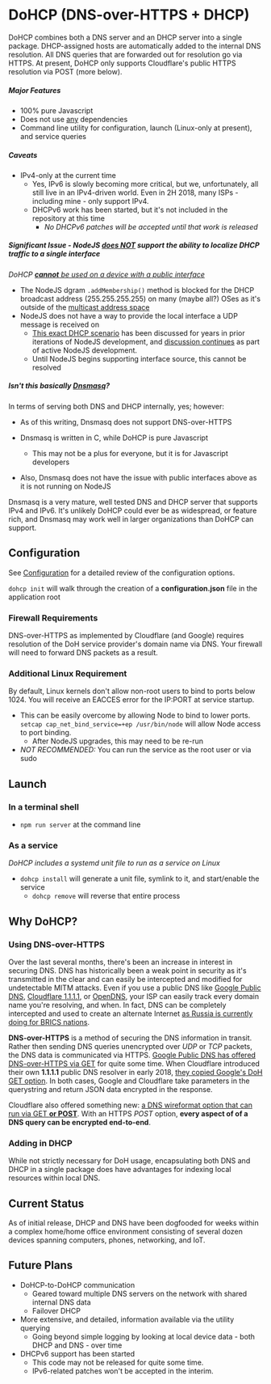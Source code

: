 # DoHCP (DNS-over-HTTPS + DHCP)

DoHCP combines both a DNS server and an DHCP server into a single package.
DHCP-assigned hosts are automatically added to the internal DNS resolution.
All DNS queries that are forwarded out for resolution go via HTTPS.
At present, DoHCP only supports Cloudflare's public HTTPS resolution via POST (more below).

##### Major Features
+ 100% pure Javascript
+ Does not use <u>any</u> dependencies
+ Command line utility for configuration, launch (Linux-only at present), and service queries

##### Caveats
+ IPv4-only at the current time
    + Yes, IPv6 is slowly becoming more critical, but we, unfortunately, all still live in an IPv4-driven world.
    Even in 2H 2018, many ISPs - including mine - only support IPv4.
    + DHCPv6 work has been started, but it's not included in the repository at this time
        + *No DHCPv6 patches will be accepted until that work is released*

##### Significant Issue - NodeJS <u>does *NOT*</u> support the ability to localize DHCP traffic to a single interface
*DoHCP <u>**cannot** be used on a device with a public interface</u>*

+ The NodeJS dgram `.addMembership()` method is blocked for the DHCP broadcast address (255.255.255.255) on many (maybe all?) OSes as it's outside of the [multicast address space](https://www.iana.org/assignments/multicast-addresses/multicast-addresses.xhtml)
+ NodeJS does not have a way to provide the local interface a UDP message is received on
    + [This exact DHCP scenario](https://github.com/nodejs/node-v0.x-archive/issues/8788#issuecomment-74446986) has been discussed for years in prior iterations of NodeJS development, and [discussion continues](https://github.com/nodejs/node/issues/1649) as part of active NodeJS development.
    + Until NodeJS begins supporting interface source, this cannot be resolved

##### Isn't this basically [Dnsmasq](http://www.thekelleys.org.uk/dnsmasq/doc.html)?

In terms of serving both DNS and DHCP internally, yes; however:
+ As of this writing, Dnsmasq does not support DNS-over-HTTPS
+ Dnsmasq is written in C, while DoHCP is pure Javascript
    + This may not be a plus for everyone, but it is for Javascript developers


+ Also, Dnsmasq does not have the issue with public interfaces above as it is not running on NodeJS

Dnsmasq is a very mature, well tested DNS and DHCP server that supports IPv4 and IPv6.
It's unlikely DoHCP could ever be as widespread, or feature rich, and Dnsmasq may work well in larger organizations than DoHCP can support.

## Configuration
See [Configuration](./Configuration.md) for a detailed review of the configuration options.

`dohcp init` will walk through the creation of a **configuration.json** file in the application root

### Firewall Requirements
DNS-over-HTTPS as implemented by Cloudflare (and Google) requires resolution of the DoH service provider's domain name via DNS.
Your firewall will need to forward DNS packets as a result.

### Additional Linux Requirement
By default, Linux kernels don't allow non-root users to bind to ports below 1024.
You will receive an EACCES error for the IP:PORT at service startup.

+ This can be easily overcome by allowing Node to bind to lower ports.  
`setcap cap_net_bind_service=+ep /usr/bin/node` will allow Node access to port binding.
    + After NodeJS upgrades, this may need to be re-run
+ *NOT RECOMMENDED:* You can run the service as the root user or via sudo

## Launch

### In a terminal shell

+ `npm run server` at the command line

### As a service
*DoHCP includes a systemd unit file to run as a service on Linux*

+ `dohcp install` will generate a unit file, symlink to it, and start/enable the service
    + `dohcp remove` will reverse that entire process


## Why DoHCP?

### Using DNS-over-HTTPS
Over the last several months, there's been an increase in interest in securing DNS.
DNS has historically been a weak point in security as it's transmitted in the clear and can easily be intercepted and modified for undetectable MITM attacks.
Even if you use a public DNS like [Google Public DNS](https://developers.google.com/speed/public-dns/), [Cloudflare 1.1.1.1](https://1.1.1.1/), or [OpenDNS](https://signup.opendns.com/homefree/), your ISP can easily track every domain name you're resolving, and when.
In fact, DNS can be completely intercepted and used to create an alternate Internet [as Russia is currently doing for BRICS nations](http://nymag.com/selectall/2018/07/russia-dns-alternative-internet-could-yield-cyberattack.html).

**DNS-over-HTTPS** is a method of securing the DNS information in transit.
Rather then sending DNS queries unencrypted over *UDP* or *TCP* packets, the DNS data is communicated via HTTPS.
[Google Public DNS has offered DNS-over-HTTPS via GET](https://developers.google.com/speed/public-dns/docs/dns-over-https) for quite some time.
When Cloudflare introduced their own **1.1.1.1** public DNS resolver in early 2018, [they copied Google's DoH GET option](https://developers.cloudflare.com/1.1.1.1/dns-over-https/json-format/).
In both cases, Google and Cloudflare take parameters in the querystring and return JSON data encrypted in the response.

Cloudflare also offered something new: [a DNS wireformat option that can run via GET **or POST**](https://developers.cloudflare.com/1.1.1.1/dns-over-https/wireformat/).
With an HTTPS *POST* option, **every aspect of of a DNS query can be encrypted end-to-end**.

### Adding in DHCP
While not strictly necessary for DoH usage, encapsulating both DNS and DHCP in a single package does have advantages for indexing local resources within local DNS.


## Current Status
As of initial release, DHCP and DNS have been dogfooded for weeks within a complex home/home office environment consisting of several dozen devices spanning computers, phones, networking, and IoT.

## Future Plans
+ DoHCP-to-DoHCP communication
    + Geared toward multiple DNS servers on the network with shared internal DNS data
    + Failover DHCP
+ More extensive, and detailed, information available via the utility querying
    + Going beyond simple logging by looking at local device data - both DHCP and DNS - over time
+ DHCPv6 support has been started
    + This code may not be released for quite some time.
    + IPv6-related patches won't be accepted in the interim.
